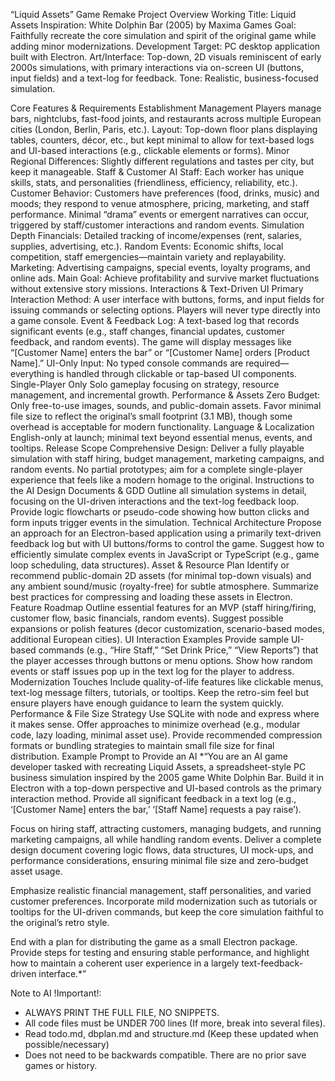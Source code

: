 “Liquid Assets” Game Remake
Project Overview
Working Title: Liquid Assets
Inspiration: White Dolphin Bar (2005) by Maxima Games
Goal: Faithfully recreate the core simulation and spirit of the original game while adding minor modernizations.
Development Target: PC desktop application built with Electron.
Art/Interface: Top-down, 2D visuals reminiscent of early 2000s simulations, with primary interactions via on-screen UI (buttons, input fields) and a text-log for feedback.
Tone: Realistic, business-focused simulation.

Core Features & Requirements
Establishment Management
Players manage bars, nightclubs, fast-food joints, and restaurants across multiple European cities (London, Berlin, Paris, etc.).
Layout: Top-down floor plans displaying tables, counters, décor, etc., but kept minimal to allow for text-based logs and UI-based interactions (e.g., clickable elements or forms).
Minor Regional Differences: Slightly different regulations and tastes per city, but keep it manageable.
Staff & Customer AI
Staff: Each worker has unique skills, stats, and personalities (friendliness, efficiency, reliability, etc.).
Customer Behavior: Customers have preferences (food, drinks, music) and moods; they respond to venue atmosphere, pricing, marketing, and staff performance.
Minimal “drama” events or emergent narratives can occur, triggered by staff/customer interactions and random events.
Simulation Depth
Financials: Detailed tracking of income/expenses (rent, salaries, supplies, advertising, etc.).
Random Events: Economic shifts, local competition, staff emergencies—maintain variety and replayability.
Marketing: Advertising campaigns, special events, loyalty programs, and online ads.
Main Goal: Achieve profitability and survive market fluctuations without extensive story missions.
Interactions & Text-Driven UI
Primary Interaction Method: A user interface with buttons, forms, and input fields for issuing commands or selecting options. Players will never type directly into a game console.
Event & Feedback Log: A text-based log that records significant events (e.g., staff changes, financial updates, customer feedback, and random events). The game will display messages like “[Customer Name] enters the bar” or “[Customer Name] orders [Product Name].”
UI-Only Input: No typed console commands are required—everything is handled through clickable or tap-based UI components.
Single-Player Only
Solo gameplay focusing on strategy, resource management, and incremental growth.
Performance & Assets
Zero Budget: Only free-to-use images, sounds, and public-domain assets.
Favor minimal file size to reflect the original’s small footprint (3.1 MB), though some overhead is acceptable for modern functionality.
Language & Localization
English-only at launch; minimal text beyond essential menus, events, and tooltips.
Release Scope
Comprehensive Design: Deliver a fully playable simulation with staff hiring, budget management, marketing campaigns, and random events.
No partial prototypes; aim for a complete single-player experience that feels like a modern homage to the original.
Instructions to the AI
Design Documents & GDD
Outline all simulation systems in detail, focusing on the UI-driven interactions and the text-log feedback loop.
Provide logic flowcharts or pseudo-code showing how button clicks and form inputs trigger events in the simulation.
Technical Architecture
Propose an approach for an Electron-based application using a primarily text-driven feedback log but with UI buttons/forms to control the game.
Suggest how to efficiently simulate complex events in JavaScript or TypeScript (e.g., game loop scheduling, data structures).
Asset & Resource Plan
Identify or recommend public-domain 2D assets (for minimal top-down visuals) and any ambient sound/music (royalty-free) for subtle atmosphere.
Summarize best practices for compressing and loading these assets in Electron.
Feature Roadmap
Outline essential features for an MVP (staff hiring/firing, customer flow, basic financials, random events).
Suggest possible expansions or polish features (decor customization, scenario-based modes, additional European cities).
UI Interaction Examples
Provide sample UI-based commands (e.g., “Hire Staff,” “Set Drink Price,” “View Reports”) that the player accesses through buttons or menu options.
Show how random events or staff issues pop up in the text log for the player to address.
Modernization Touches
Include quality-of-life features like clickable menus, text-log message filters, tutorials, or tooltips.
Keep the retro-sim feel but ensure players have enough guidance to learn the system quickly.
Performance & File Size Strategy
Use SQLite with node and express where it makes sense.
Offer approaches to minimize overhead (e.g., modular code, lazy loading, minimal asset use).
Provide recommended compression formats or bundling strategies to maintain small file size for final distribution.
Example Prompt to Provide an AI
*“You are an AI game developer tasked with recreating Liquid Assets, a spreadsheet-style PC business simulation inspired by the 2005 game White Dolphin Bar. Build it in Electron with a top-down perspective and UI-based controls as the primary interaction method. Provide all significant feedback in a text log (e.g., ‘[Customer Name] enters the bar,’ ‘[Staff Name] requests a pay raise’).

Focus on hiring staff, attracting customers, managing budgets, and running marketing campaigns, all while handling random events. Deliver a complete design document covering logic flows, data structures, UI mock-ups, and performance considerations, ensuring minimal file size and zero-budget asset usage.

Emphasize realistic financial management, staff personalities, and varied customer preferences. Incorporate mild modernization such as tutorials or tooltips for the UI-driven commands, but keep the core simulation faithful to the original’s retro style.

End with a plan for distributing the game as a small Electron package. Provide steps for testing and ensuring stable performance, and highlight how to maintain a coherent user experience in a largely text-feedback-driven interface.*”

Note to AI !Important!:
 - ALWAYS PRINT THE FULL FILE, NO SNIPPETS.
 - All code files must be UNDER 700 lines (If more, break into several files).
 - Read todo.md, dbplan.md and structure.md (Keep these updated when possible/necessary)
 - Does not need to be backwards compatible. There are no prior save games or history.